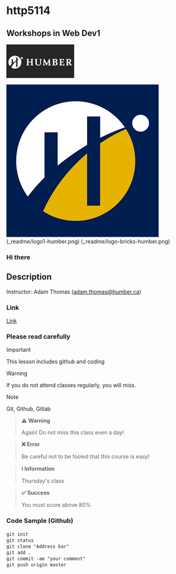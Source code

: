 # http5114

## Workshops in Web Dev1

![Workshop in Web Dev](_readme/Workshop-in-Web-Dev1.jpg )

![Humber Logos](_readme/logo-humber.png)  (_readme/logo1-humber.png)  (_readme/logo-bricks-humber.png)  

### Hi there

## Description
Instructor: Adam Thomas (adam.thomas@humber.ca)

### Link
[Link ](https://https://codeadam.ca/)

### Please read carefully

> [!IMPORTANT]  
This lesson includes github and coding

> [!WARNING]
If you do not attend classes regularly, you will miss.

> [!NOTE]
Git, Github, Gitlab


> **⚠️ Warning**
>
> Again! Do not miss this class even a day!

> **❌ Error**
>
> Be careful not to be fooled that this course is easy!

> **ℹ️ Information**
>
> Thursday's class

> **✅ Success**
>
> You must score above 80%


### Code Sample (Github)
```
git init
git status
git clone "Address bar"
git add .
git commit -am "your comment"
git push origin master

```
